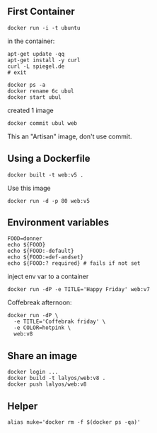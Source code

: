 

## First Container

```
docker run -i -t ubuntu
```

in the container:
```
apt-get update -qq
apt-get install -y curl
curl -L spiegel.de
# exit
```

```
docker ps -a
docker rename 6c ubul
docker start ubul
```

created 1 image
```
docker commit ubul web
```
This an "Artisan" image, don't use commit.

## Using a Dockerfile

```
docker built -t web:v5 .
```

Use this image

```
docker run -d -p 80 web:v5
```

## Environment variables

```
FOOD=donner
echo ${FOOD}
echo ${FOOD:-default}
echo ${FOOD:=def-andset}
echo ${FOOD:? required} # fails if not set
```

inject env var to a container
```
docker run -dP -e TITLE='Happy Friday' web:v7
```

Coffebreak afternoon:
```
docker run -dP \
  -e TITLE='Coffebrak friday' \
  -e COLOR=hotpink \
  web:v8
```

## Share an image

```
docker login ...
docker build -t lalyos/web:v8 .
docker push lalyos/web:v8
```



## Helper 

```
alias nuke='docker rm -f $(docker ps -qa)'
```